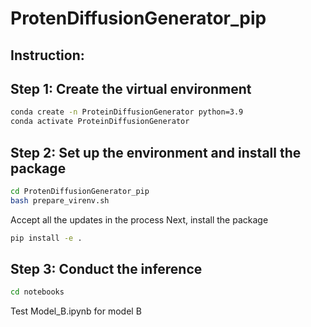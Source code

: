 # ProtenDiffusionGenerator_pip
## Instruction:
## Step 1: Create the virtual environment
```bash
conda create -n ProteinDiffusionGenerator python=3.9
conda activate ProteinDiffusionGenerator
```

## Step 2: Set up the environment and install the package
```bash
cd ProtenDiffusionGenerator_pip
bash prepare_virenv.sh
```
Accept all the updates in the process
Next, install the package
```bash
pip install -e .
```


## Step 3: Conduct the inference
```bash
cd notebooks
```
Test Model_B.ipynb for model B